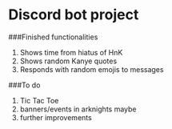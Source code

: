# Discord bot project

###Finished functionalities
1. Shows time from hiatus of HnK
2. Shows random Kanye quotes
3. Responds with random emojis to messages

###To do
1. Tic Tac Toe
2. banners/events in arknights maybe
3. further improvements